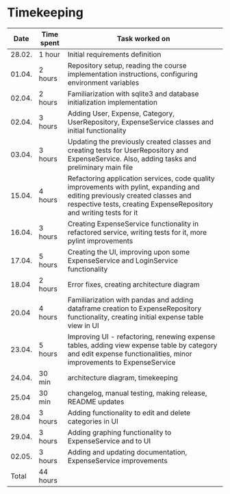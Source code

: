 # Timekeeping

| Date | Time spent | Task worked on |
|------|------------|----------------|
|28.02.| 1 hour     | Initial requirements definition|
|01.04.| 2 hours    | Repository setup, reading the course implementation instructions, configuring environment variables|
|02.04.| 2 hours    | Familiarization with sqlite3 and database initialization implementation|
|02.04.| 3 hours    | Adding User, Expense, Category, UserRepository, ExpenseService classes and initial functionality|
|03.04.| 3 hours    | Updating the previously created classes and creating tests for UserRepository and ExpenseService. Also, adding tasks and preliminary main file|
|15.04.| 4 hours   |Refactoring application services, code quality improvements with pylint, expanding and editing previously created classes and respective tests, creating ExpenseRepository and writing tests for it|
|16.04.| 3 hours | Creating ExpenseService functionality in refactored service, writing tests for it, more pylint improvements |
|17.04.| 5 hours | Creating the UI, improving upon some ExpenseService and LoginService functionality|
|18.04 | 2 hours | Error fixes, creating architecture diagram |
|20.04 |4 hours | Familiarization with pandas and adding dataframe creation to ExpenseRepository functionality, creating initial expense table view in UI |
|23.04.| 5 hours | Improving UI - refactoring, renewing expense tables, adding view expense table by category and edit expense functionalities, minor improvements to ExpenseService |
|24.04.| 30 min | architecture diagram, timekeeping |
|25.04 | 30 min | changelog, manual testing, making release, README updates|
|28.04 | 3 hours | Adding functionality to edit and delete categories in UI |
|29.04.| 3 hours | Adding graphing functionality to ExpenseService and to UI |
|02.05.| 3 hours | Adding and updating documentation, ExpenseService improvements|
|Total| 44 hours   | |
